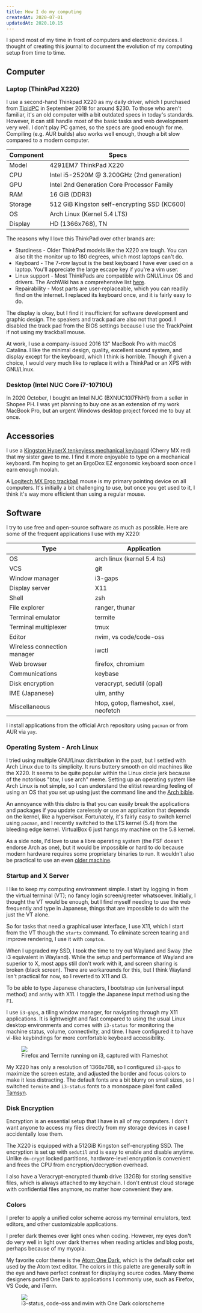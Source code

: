 ```yaml
---
title: How I do my computing
createdAt: 2020-07-01
updatedAt: 2020.10.15
---
```


I spend most of my time in front of computers and electronic devices. I thought of creating this journal to document the evolution of my computing setup from time to time.

## Computer

### Laptop (ThinkPad X220)

I use a second-hand Thinkpad X220 as my daily driver, which I purchased from [TipidPC](https://tipidpc.com/) in September 2018 for around $230. To those who aren't familiar, it's an old computer with a bit outdated specs in today's standards. However, it can still handle most of the basic tasks and web development very well. I don't play PC games, so the specs are good enough for me. Compiling (e.g. AUR builds) also works well enough, though a bit slow compared to a modern computer.

| Component | Specs                                        |
| ---       | -----                                        |
| Model     | 4291EM7 ThinkPad X220                        |
| CPU       | Intel i5-2520M @ 3.200GHz (2nd generation)   |
| GPU       | Intel 2nd Generation Core Processor Family   |
| RAM       | 16 GiB (DDR3)                                |
| Storage   | 512 GiB Kingston self-encrypting SSD (KC600) |
| OS        | Arch Linux (Kernel 5.4 LTS)                  |
| Display   | HD (1366x768), TN                            |

The reasons why I love this ThinkPad over other brands are:

* Sturdiness - Older ThinkPad models like the X220 are tough. You can also tilt the monitor up to 180 degrees, which most laptops can't do.
* Keyboard - The 7-row layout is the best keyboard I have ever used on a laptop. You'll appreciate the large escape key if you're a vim user.
* Linux support - Most ThinkPads are compatible with GNU/Linux OS and drivers. The ArchWiki has a comprehensive list [here](https://wiki.archlinux.org/index.php/Laptop/Lenovo).
* Repairability - Most parts are user-replaceable, which you can readily find on the internet. I replaced its keyboard once, and it is fairly easy to do.

The display is okay, but I find it insufficient for software development and graphic design. The speakers and track pad are also not that good. I disabled the track pad from the BIOS settings because I use the TrackPoint if not using my trackball mouse.

At work, I use a company-issued 2016 13" MacBook Pro with macOS Catalina. I like the minimal design, quality, excellent sound system, and display except for the keyboard, which I think is horrible. Though if given a choice, I would very much like to replace it with a ThinkPad or an XPS with GNU/Linux.

### Desktop (Intel NUC Core i7-10710U)

In 2020 October, I bought an Intel NUC (BXNUC10I7FNH1) from a seller in Shopee PH. I was yet planning to buy one as an extension of my work MacBook Pro, but an urgent Windows desktop project forced me to buy at once.

## Accessories

I use a [Kingston HyperX tenkeyless mechanical keyboard](https://www.amazon.com/s?k=kingston+hyperx+tenkeyless&ref=nb_sb_noss_2) (Cherry MX red) that my sister gave to me. I find it more enjoyable to type on a mechanical keyboard. I'm hoping to get an ErgoDox EZ ergonomic keyboard soon once I earn enough moolah.

A [Logitech MX Ergo trackball](https://www.amazon.com/s?k=logitech+mx+ergo&i=electronics&ref=nb_sb_noss) mouse is my primary pointing device on all computers. It's initially a bit challenging to use, but once you get used to it, I think it's way more efficient than using a regular mouse.

## Software

I try to use free and open-source software as much as possible. Here are some of the frequent applications I use with my X220:

| Type                        | Application                            |
|-----------------------------|----------------------------------------|
| OS                          | arch linux (kernel 5.4 lts)            |
| VCS                         | git                                    |
| Window manager              | i3-gaps                                |
| Display server              | X11                                    |
| Shell                       | zsh                                    |
| File explorer               | ranger, thunar                         |
| Terminal emulator           | termite                                |
| Terminal multiplexer        | tmux                                   |
| Editor                      | nvim, vs code/code-oss                 |
| Wireless connection manager | iwctl                                  |
| Web browser                 | firefox, chromium                      |
| Communications              | keybase                                |
| Disk encryption             | veracrypt, sedutil (opal)              |
| IME (Japanese)              | uim, anthy                             |
| Miscellaneous               | htop, gotop, flameshot, xsel, neofetch |

I install applications from the official Arch repository using `pacman` or from AUR via `yay`.

### Operating System - Arch Linux

I tried using multiple GNU/Linux distribution in the past, but I settled with Arch Linux due to its simplicity. It runs buttery smooth on old machines like the X220. It seems to be quite popular within the Linux circle jerk because of the notorious "btw, I use arch" meme. Setting up an operating system like Arch Linux is not simple, so I can understand the elitist rewarding feeling of using an OS that you set up using just the command line and the [Arch bible](https://wiki.archlinux.org/).

An annoyance with this distro is that you can easily break the applications and packages if you update carelessly or use an application that depends on the kernel, like a hypervisor. Fortunately, it's fairly easy to switch kernel using `pacman`, and I recently switched to the LTS kernel (5.4) from the bleeding edge kernel. VirtualBox 6 just hangs my machine on the 5.8 kernel.

As a side note, I'd love to use a libre operating system (the FSF doesn't endorse Arch as one), but it would be impossible or hard to do because modern hardware requires some proprietary binaries to run. It wouldn't also be practical to use an even [older machine](https://www.fsf.org/resources/hw/systems).

### Startup and X Server

I like to keep my computing environment simple. I start by logging in from the virtual terminal (VT); no fancy login screen/greeter whatsoever. Initially, I thought the VT would be enough, but I find myself needing to use the web frequently and type in Japanese, things that are impossible to do with the just the VT alone.

So for tasks that need a graphical user interface, I use X11, which I start from the VT though the `startx` command. To eliminate screen tearing and improve rendering, I use it with `compton`.

When I upgraded my SSD, I took the time to try out Wayland and Sway (the i3 equivalent in Wayland). While the setup and performance of Wayland are superior to X, most apps still don't work with it, and screen sharing is broken (black screen). There are workarounds for this, but I think Wayland isn't practical for now, so I reverted to X11 and i3.

To be able to type Japanese characters, I bootstrap `uim` (universal input method) and `anthy` with X11. I toggle the Japanese input method using the `F1`.

I use `i3-gaps`, a tiling window manager, for navigating through my X11 applications. It is lightweight and fast compared to using the usual Linux desktop environments and comes with `i3-status` for monitoring the machine status, volume, connectivity, and time. I have configured it to have vi-like keybindings for more comfortable keyboard accessibility.

<figure class="mt-4">
  <a href="/media/how-i-do-my-computing-01.png" target="_blank">
    <img src="/media/how-i-do-my-computing-01.png" />
  </a>
  <figcaption>Firefox and Termite running on i3, captured with Flameshot</figcaption>
</figure>

My X220 has only a resolution of 1366x768, so I configured `i3-gaps` to maximize the screen estate, and adjusted the border and focus colors to make it less distracting. The default fonts are a bit blurry on small sizes, so I switched `termite` and `i3-status` fonts to a monospace pixel font called [Tamsyn](http://www.fial.com/~scott/tamsyn-font/).

### Disk Encryption

Encryption is an essential setup that I have in all of my computers. I don't want anyone to access my files directly from my storage devices in case I accidentally lose them.

The X220 is equipped with a 512GiB Kingston self-encrypting SSD. The encryption is set up with `sedutil` and is easy to enable and disable anytime. Unlike `dm-crypt` locked partitions, hardware-level encryption is convenient and frees the CPU from encryption/decryption overhead.

I also have a Veracrypt-encrypted thumb drive (32GB) for storing sensitive files, which is always attached to my keychain. I don't entrust cloud storage with confidential files anymore, no matter how convenient they are.

### Colors

I prefer to apply a unified color scheme across my terminal emulators, text editors, and other customizable applications.

I prefer dark themes over light ones when coding. However, my eyes don't do very well in light over dark themes when reading articles and blog posts, perhaps because of my myopia.

My favorite color theme is the [Atom One Dark](https://github.com/atom/one-dark-ui), which is the default color set used by the Atom text editor. The colors in this palette are generally soft in the eye and have perfect contrast for displaying source codes. Many theme designers ported One Dark to applications I commonly use, such as Firefox, VS Code, and iTerm.

<figure class="mt-4">
  <a href="/media/how-i-do-my-computing-02.png" target="_blank">
    <img src="/media/how-i-do-my-computing-02.png" />
  </a>
  <figcaption>i3-status, code-oss and nvim with One Dark colorscheme</figcaption>
</figure>
